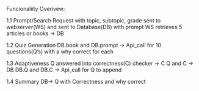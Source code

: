 


Funcionaliity Overivew:

1.1 Prompt/Search
Request with topic, subtopic, grade sent to webserver(WS) and sent to Database(DB) with prompt
WS retrieves 5 articles or books -> DB

1.2 Quiz Generation
DB.book and DB.prompt -> Api_call for 10 questions(Q’s) with a why correct for each

1.3 Adaptiveness 
Q answered into correctness(C) checker -> C
Q and C -> DB
DB.Q and DB.C -> Api_call for Q to append

1.4 Summary
DB-> Q with Correctness and why correct

